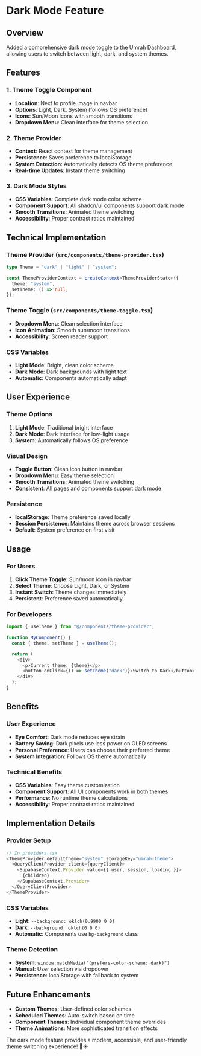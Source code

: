 # Dark Mode Feature

## Overview

Added a comprehensive dark mode toggle to the Umrah Dashboard, allowing users to switch between light, dark, and system themes.

## Features

### 1. Theme Toggle Component

- **Location**: Next to profile image in navbar
- **Options**: Light, Dark, System (follows OS preference)
- **Icons**: Sun/Moon icons with smooth transitions
- **Dropdown Menu**: Clean interface for theme selection

### 2. Theme Provider

- **Context**: React context for theme management
- **Persistence**: Saves preference to localStorage
- **System Detection**: Automatically detects OS theme preference
- **Real-time Updates**: Instant theme switching

### 3. Dark Mode Styles

- **CSS Variables**: Complete dark mode color scheme
- **Component Support**: All shadcn/ui components support dark mode
- **Smooth Transitions**: Animated theme switching
- **Accessibility**: Proper contrast ratios maintained

## Technical Implementation

### Theme Provider (`src/components/theme-provider.tsx`)

```typescript
type Theme = "dark" | "light" | "system";

const ThemeProviderContext = createContext<ThemeProviderState>({
  theme: "system",
  setTheme: () => null,
});
```

### Theme Toggle (`src/components/theme-toggle.tsx`)

- **Dropdown Menu**: Clean selection interface
- **Icon Animation**: Smooth sun/moon transitions
- **Accessibility**: Screen reader support

### CSS Variables

- **Light Mode**: Bright, clean color scheme
- **Dark Mode**: Dark backgrounds with light text
- **Automatic**: Components automatically adapt

## User Experience

### Theme Options

1. **Light Mode**: Traditional bright interface
2. **Dark Mode**: Dark interface for low-light usage
3. **System**: Automatically follows OS preference

### Visual Design

- **Toggle Button**: Clean icon button in navbar
- **Dropdown Menu**: Easy theme selection
- **Smooth Transitions**: Animated theme switching
- **Consistent**: All pages and components support dark mode

### Persistence

- **localStorage**: Theme preference saved locally
- **Session Persistence**: Maintains theme across browser sessions
- **Default**: System preference on first visit

## Usage

### For Users

1. **Click Theme Toggle**: Sun/moon icon in navbar
2. **Select Theme**: Choose Light, Dark, or System
3. **Instant Switch**: Theme changes immediately
4. **Persistent**: Preference saved automatically

### For Developers

```typescript
import { useTheme } from "@/components/theme-provider";

function MyComponent() {
  const { theme, setTheme } = useTheme();

  return (
    <div>
      <p>Current theme: {theme}</p>
      <button onClick={() => setTheme("dark")}>Switch to Dark</button>
    </div>
  );
}
```

## Benefits

### User Experience

- **Eye Comfort**: Dark mode reduces eye strain
- **Battery Saving**: Dark pixels use less power on OLED screens
- **Personal Preference**: Users can choose their preferred theme
- **System Integration**: Follows OS theme automatically

### Technical Benefits

- **CSS Variables**: Easy theme customization
- **Component Support**: All UI components work in both themes
- **Performance**: No runtime theme calculations
- **Accessibility**: Proper contrast ratios maintained

## Implementation Details

### Provider Setup

```typescript
// In providers.tsx
<ThemeProvider defaultTheme="system" storageKey="umrah-theme">
  <QueryClientProvider client={queryClient}>
    <SupabaseContext.Provider value={{ user, session, loading }}>
      {children}
    </SupabaseContext.Provider>
  </QueryClientProvider>
</ThemeProvider>
```

### CSS Variables

- **Light**: `--background: oklch(0.9900 0 0)`
- **Dark**: `--background: oklch(0 0 0)`
- **Automatic**: Components use `bg-background` class

### Theme Detection

- **System**: `window.matchMedia("(prefers-color-scheme: dark)")`
- **Manual**: User selection via dropdown
- **Persistence**: localStorage with fallback to system

## Future Enhancements

- **Custom Themes**: User-defined color schemes
- **Scheduled Themes**: Auto-switch based on time
- **Component Themes**: Individual component theme overrides
- **Theme Animations**: More sophisticated transition effects

The dark mode feature provides a modern, accessible, and user-friendly theme switching experience! 🌙☀️

